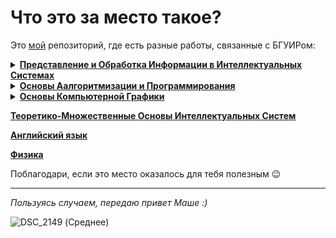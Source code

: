 # Что это за место такое?
Это [мой](https://vk.com/robilkot) репозиторий, где есть разные работы, связанные с БГУИРом:

<details><summary><a href=https://github.com/robilkot/BSUIR/tree/main/PIOIVIS/> <b>Представление и Обработка Информации в Интеллектуальных Системах</b> </a></summary>
<br />
<em>Варианты</em>:

1 семестр: ЛР1 - 82; ЛР3 - 71; ЛР4 - regex для пароля; РР - 6.4 через списки инцидентности

2 семестр: ЛР1 - 21, ЛР2 - 1, ПЗ1 - 25, ПЗ2 - 15, РР - 6.4, Практика - параграф 1.1.3 монографии
</details>

<details><summary><a href=https://github.com/robilkot/BSUIR/tree/main/OAiP> <b>Основы Аалгоритмизации и Программирования</b> </a></summary>
<br />

<em>Варианты</em>:

1 семестр: 6

2 семестр: 5

Там же отдельно лежат две неплохие проверки на ввод чисел (одна через regex, другая без). ~~Применяются не во всех лабах, хотя должны.~~
</details>

<details><summary><a href=https://github.com/robilkot/BSUIR/tree/main/OKG> <b>Основы Компьютерной Графики</b> </a></summary>
<br />
<em>Вариант</em>: 15  
    
В корне также лежат шаблоны, используемые в работах.
</details>

[**Теоретико-Множественные Основы Интеллектуальных Систем**](https://github.com/robilkot/BSUIR/tree/main/TMOIS/)

[**Английский язык**](https://github.com/robilkot/BSUIR/tree/main/English)

[**Физика**](https://github.com/robilkot/BSUIR/tree/main/Physics)

Поблагодари, если это место оказалось для тебя полезным :wink:

---
_Пользуясь случаем, передаю привет Маше :)_

![DSC_2149 (Среднее)](https://user-images.githubusercontent.com/82116328/229605054-54dda3c8-56c8-4df8-bc8f-b51da0cecbf7.jpg)

<!--- ЗИМА ![DSC_8405](https://user-images.githubusercontent.com/82116328/206007698-e20ee016-29bd-4425-abf9-a3de748ca1fc.jpg)--> 

<!--- ЛЕТО ![](https://lh3.googleusercontent.com/drive-viewer/AJc5JmQVfzMrtZmuDBwVyj39c0cWN7LZePxW_kjgJrnyVmLZF4fgkP5OrY01tpITlrGvf1dyEq661EE=w1920-h1080)-->
